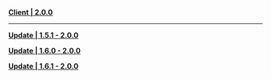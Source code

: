 **[Client | 2.0.0](https://d3ln624mszu7ty.cloudfront.net/client_app/pc_mihoyo/20210721_3a3ca8dfe8b26ea2/GenshinImpact_2.0.0.zip)**

---

**[Update | 1.5.1 - 2.0.0](https://d3ln624mszu7ty.cloudfront.net/client_app/update/hk4e_global/10/game_1.5.1_2.0.0_diff_iQmNhMF0VAqnUTb1.zip)**

**[Update | 1.6.0 - 2.0.0](https://d3ln624mszu7ty.cloudfront.net/client_app/update/hk4e_global/10/game_1.6.0_2.0.0_diff_NmOQGgYFcB60KLzk.zip)**

**[Update | 1.6.1 - 2.0.0](https://d3ln624mszu7ty.cloudfront.net/client_app/update/hk4e_global/10/game_1.6.1_2.0.0_diff_GLrkVi02eEIJHmoZ.zip)**
